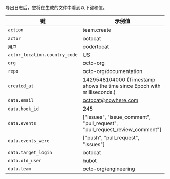 导出日志后，您将在生成的文件中看到以下键和值。

| 键                             | 示例值                                                                            |
| ----------------------------- | ------------------------------------------------------------------------------ |
| `action`                      | team.create                                                                    |
| `actor`                       | octocat                                                                        |
| `用户`                          | codertocat                                                                     |
| `actor_location.country_code` | US                                                                             |
| `org`                         | octo-org                                                                       |
| `repo`                        | octo-org/documentation                                                         |
| `created_at`                  | 1429548104000 (Timestamp shows the time since Epoch with milliseconds.)        |
| `data.email`                  | octocat@nowhere.com                                                            |
| `data.hook_id`                | 245                                                                            |
| `data.events`                 | ["issues", "issue_comment", "pull_request", "pull_request_review_comment"] |
| `data.events_were`            | ["push", "pull_request", "issues"]                                             |
| `data.target_login`           | octocat                                                                        |
| `data.old_user`               | hubot                                                                          |
| `data.team`                   | octo-org/engineering                                                           |
